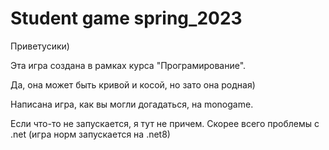 # Student game spring_2023
Приветусики)

Эта игра создана в рамках курса "Програмирование".

Да, она может быть кривой и косой, но зато она родная)

Написана игра, как вы могли догадаться, на monogame.

Если что-то не запускается, я тут не причем. Скорее всего проблемы с .net (игра норм запускается на .net8)